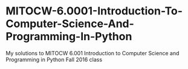 # MITOCW-6.0001-Introduction-To-Computer-Science-And-Programming-In-Python
My solutions to MITOCW 6.001 Introduction to Computer Science and Programming in Python Fall 2016 class

